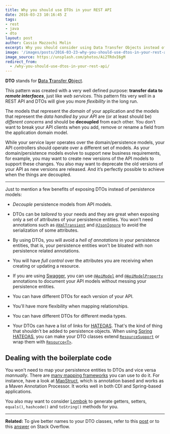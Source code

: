 ```yaml
---
title: Why you should use DTOs in your REST API
date: 2016-03-23 10:16:45 Z
tags:
- rest
- java
- dto
layout: post
author: Cassio Mazzochi Molin
excerpt: Why you should consider using Data Transfer Objects instead of persistence models in your REST API.
image: '/images/posts/2016-03-23-why-you-should-use-dtos-in-your-rest-api/cover.jpg'
image_source: https://unsplash.com/photos/Ai2TRdvI6gM
redirect_from:
  - /why-you-should-use-dtos-in-your-rest-api/
---
```


**DTO** stands for [**D**ata **T**ransfer **O**bject][1]. 

This pattern was created with a very well defined purpose: **transfer data to _remote interfaces_**, just like *web services*. This pattern fits very well in a REST API and DTOs will give you more *flexibility* in the long run.

The models that represent the _domain_ of your application and the models that represent the _data handled by your API_ are (or at least should be) _different concerns_ and should be __decoupled__ from each other. You don’t want to break your API clients when you add, remove or rename a field from the application domain model.

While your service layer operates over the domain/persistence models, your API controllers should operate over a different set of models. As your domain/persistence models evolve to support new business requirements, for example, you may want to create new versions of the API models to support these changes. You also may want to deprecate the old versions of your API as new versions are released. And it’s perfectly possible to achieve when the things are decoupled.

---

Just to mention a few benefits of exposing DTOs instead of persistence models: 

- _Decouple_ persistence models from API models.

- DTOs can be *tailored* to your needs and they are great when exposing only a set of attributes of your persistence entities. You won't need annotations such as [`@XmlTransient`][2] and [`@JsonIgnore`][3] to avoid the serialization of some attributes.

- By using DTOs, you will avoid a *hell of annotations* in your persistence entities, that is, your persistence entities won't be bloated with non persistence related annotations.

- You will have *full control* over the attributes you are receiving when creating or updating a resource.

- If you are using [Swagger][4], you can use [`@ApiModel`][5] and [`@ApiModelProperty`][6] annotations to document your API models without messing your persistence entities.

- You can have different DTOs for each version of your API.

- You'll have more flexibility when mapping relationships.

- You can have different DTOs for different media types.

- Your DTOs can have a list of links for [HATEOAS][7]. That's the kind of thing that shouldn't be added to persistence objects. When using [Spring HATEOAS][8], you can make your DTO classes extend [`ResourceSupport`][9] or wrap them with [`Resource<T>`][10].

## Dealing with the boilerplate code

You won't need to map your persistence entities to DTOs and vice versa *mannually*. There are [many mapping frameworks][11] you can use to do it. For instance, have a look at [MapStruct][12], which is annotation based and works as a Maven Annotation Processor. It works well in both CDI and Spring-based applications.

You also may want to consider [Lombok][13] to generate getters, setters, `equals()`, `hashcode()` and `toString()` methods for you.

---

**Related:** To give better names to your DTO classes, refer to this [post][14] or to this [answer][15] on Stack Overflow.


  [1]: https://en.wikipedia.org/wiki/Data_transfer_object
  [2]: http://docs.oracle.com/javaee/7/api/javax/xml/bind/annotation/XmlTransient.html
  [3]: https://fasterxml.github.io/jackson-annotations/javadoc/2.7/com/fasterxml/jackson/annotation/JsonIgnore.html
  [4]: https://github.com/swagger-api/swagger-core
  [5]: https://github.com/swagger-api/swagger-core/wiki/Annotations-1.5.X#apimodel
  [6]: https://github.com/swagger-api/swagger-core/wiki/Annotations-1.5.X#apimodelproperty
  [7]: https://en.wikipedia.org/wiki/HATEOAS
  [8]: https://spring.io/projects/spring-hateoas
  [9]: https://docs.spring.io/spring-hateoas/docs/0.18.0.RELEASE/api/org/springframework/hateoas/ResourceSupport.html
  [10]: https://docs.spring.io/spring-hateoas/docs/0.18.0.RELEASE/api/org/springframework/hateoas/Resource.html
  [11]: https://stackoverflow.com/a/1432956/1426227
  [12]: http://mapstruct.org/
  [13]: https://projectlombok.org/
  [14]: https://cassiomolin.com/2016/02/11/give-better-names-to-your-dtos/
  [15]: https://stackoverflow.com/a/35341664/1426227
